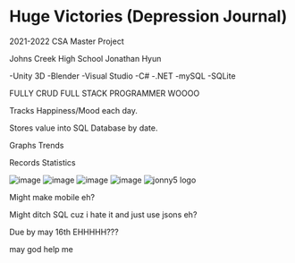 # Huge Victories (Depression Journal)
2021-2022 CSA Master Project

Johns Creek High School
Jonathan Hyun

-Unity 3D
-Blender
-Visual Studio
-C#
-.NET
-mySQL
-SQLite

FULLY CRUD
FULL STACK PROGRAMMER WOOOO

Tracks Happiness/Mood each day.

Stores value into SQL Database by date.

Graphs Trends

Records Statistics

![image](https://user-images.githubusercontent.com/99457892/167716449-6f90c2ef-27a9-4e2c-8cf9-dc1e5cb84fb6.png)
![image](https://user-images.githubusercontent.com/99457892/167716607-dbaacec6-d3d7-474c-9ee2-3a4a9ff828cc.png)
![image](https://user-images.githubusercontent.com/99457892/167716689-a9764a85-b039-4392-81db-3416eef8da2f.png)
![image](https://user-images.githubusercontent.com/99457892/167716832-ad8afa96-bf29-4800-a5b8-a131bb70fa16.png)
![jonny5 logo](https://user-images.githubusercontent.com/99457892/167724047-20d51f9f-84d0-421f-af55-51249ddade01.png)


Might make mobile eh?

Might ditch SQL cuz i hate it and just use jsons eh?

Due by may 16th EHHHHH???

may god help me
